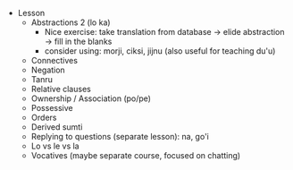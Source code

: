 * Lesson
    * Abstractions 2 (lo ka)
      * Nice exercise: take translation from database -> elide abstraction -> fill in the blanks
      * consider using: morji, ciksi, jijnu (also useful for teaching du'u)
    * Connectives
    * Negation
    * Tanru
    * Relative clauses
    * Ownership / Association (po/pe)
    * Possessive
    * Orders
    * Derived sumti
    * Replying to questions (separate lesson): na, go'i
    * Lo vs le vs la
    * Vocatives (maybe separate course, focused on chatting)
